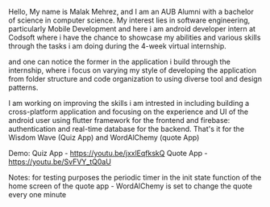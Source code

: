 Hello,
My name is Malak Mehrez, and I am an AUB Alumni with a bachelor of science
in computer science.
My interest lies in software engineering, particularly Mobile Development and here i am android developer intern at Codsoft where i have the chance to showcase my abilities and various skills through the tasks i am doing during the 4-week virtual internship.

and one can notice the former in the application i build through the internship, where i focus on varying my style of developing the application from folder structure and code organization to using diverse tool and design patterns.

I am working on improving the skills i am intrested in including building a cross-platform application and focusing on the experience and UI of the android user using flutter framework for the frontend and firebase: authentication and real-time database for the backend. That's it for the Wisdom Wave (Quiz App) and WordAlChemy (quote App)

Demo:
Quiz App - https://youtu.be/jxxlEqfkskQ
Quote App - https://youtu.be/SvFVY_tQ0aU

Notes: for testing purposes the periodic timer in the init state function of the home screen of the quote app  - WordAlChemy is set to change the quote every one minute


